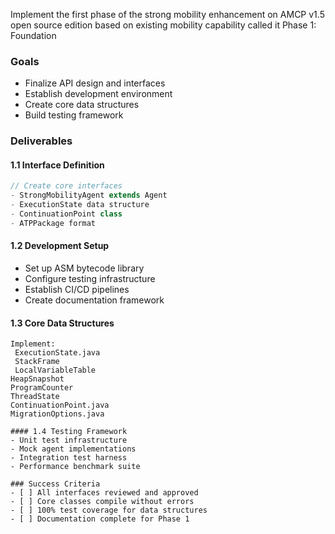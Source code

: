 Implement the first phase of the strong mobility enhancement on AMCP v1.5 open source edition based on existing mobility capability called it  Phase 1: Foundation 

### Goals
- Finalize API design and interfaces
- Establish development environment
- Create core data structures
- Build testing framework

### Deliverables

#### 1.1 Interface Definition
```java
// Create core interfaces
- StrongMobilityAgent extends Agent
- ExecutionState data structure
- ContinuationPoint class
- ATPPackage format
```

#### 1.2 Development Setup
- Set up ASM bytecode library
- Configure testing infrastructure
- Establish CI/CD pipelines
- Create documentation framework

#### 1.3 Core Data Structures
```
Implement:
 ExecutionState.java
 StackFrame
 LocalVariableTable
HeapSnapshot
ProgramCounter
ThreadState
ContinuationPoint.java
MigrationOptions.java

#### 1.4 Testing Framework
- Unit test infrastructure
- Mock agent implementations
- Integration test harness
- Performance benchmark suite

### Success Criteria
- [ ] All interfaces reviewed and approved
- [ ] Core classes compile without errors
- [ ] 100% test coverage for data structures
- [ ] Documentation complete for Phase 1